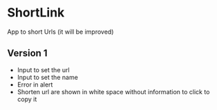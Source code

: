 # ShortLink
App to short Urls (it will be improved)
## Version 1
 - Input to set the url
 - Input to set the name
 - Error in alert
 - Shorten url are shown in white space without information to click to copy it
